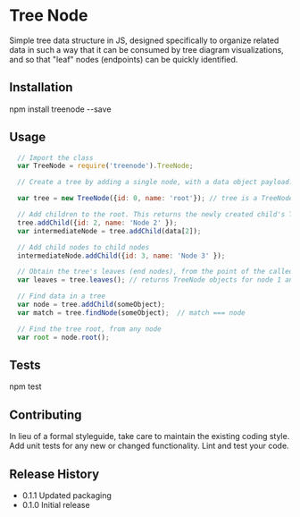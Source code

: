 Tree Node
=========
Simple tree data structure in JS, designed specifically to organize related data in such a way that it can be consumed
by tree diagram visualizations, and so that "leaf" nodes (endpoints) can be quickly identified.

## Installation

  npm install treenode --save

## Usage
```js
  // Import the class
  var TreeNode = require('treenode').TreeNode;

  // Create a tree by adding a single node, with a data object payload. This will be the root node.

  var tree = new TreeNode({id: 0, name: 'root'}); // tree is a TreeNode object: {data: {id: 0, name: 'root'}, parent: null, children: []}

  // Add children to the root. This returns the newly created child's TreeNode object.
  tree.addChild({id: 2, name: 'Node 2' });
  var intermediateNode = tree.addChild(data[2]);

  // Add child nodes to child nodes
  intermediateNode.addChild({id: 3, name: 'Node 3' });

  // Obtain the tree's leaves (end nodes), from the point of the called node
  var leaves = tree.leaves(); // returns TreeNode objects for node 1 and node 3. Node 2 is not returned since it is not a leaf.

  // Find data in a tree
  var node = tree.addChild(someObject);
  var match = tree.findNode(someObject);  // match === node

  // Find the tree root, from any node
  var root = node.root();
```

## Tests

  npm test

## Contributing

In lieu of a formal styleguide, take care to maintain the existing coding style. Add unit tests for any new or changed
functionality. Lint and test your code.

## Release History

* 0.1.1 Updated packaging
* 0.1.0 Initial release
